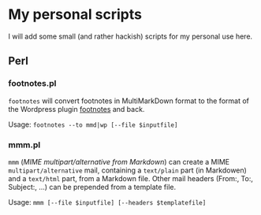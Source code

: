 # My personal scripts

I will add some small (and rather hackish) scripts for my
personal use here.

## Perl

### footnotes.pl

`footnotes` will convert footnotes in MultiMarkDown format
to the format of the Wordpress plugin
[footnotes](https://wordpress.org/plugins/footnotes/) and back.

Usage: `footnotes --to mmd|wp [--file $inputfile]`

### mmm.pl

`mmm` (*MIME multipart/alternative from Markdown*) can
create a MIME `multipart/alternative` mail, containing a
`text/plain` part (in Markdowen) and a `text/html` part, from
a Markdown file. Other mail headers (From:, To:, Subject:, ...)
can be prepended from a template file.

Usage: `mmm [--file $inputfile] [--headers $templatefile]`
